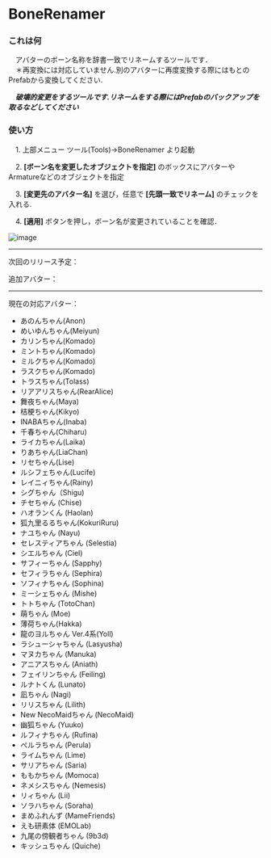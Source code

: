 # BoneRenamer

### これは何 
　アバターのボーン名称を辞書一致でリネームするツールです．  
　＊再変換には対応していません.別のアバターに再度変換する際にはもとのPrefabから変換してください.

　***破壊的変更をするツールです.リネームをする際にはPrefabのバックアップを取るなどしてください***
  

  
### 使い方
　1. 上部メニュー ツール(Tools)→BoneRenamer より起動
 
　2. **[ボーン名を変更したオブジェクトを指定]** のボックスにアバターやArmatureなどのオブジェクトを指定
 
　3. **[変更先のアバター名]** を選び，任意で **[先頭一致でリネーム]** のチェックを入れる.
 
　4. **[適用]** ボタンを押し，ボーン名が変更されていることを確認．

![image](https://user-images.githubusercontent.com/103747350/223913664-77591022-875a-4566-b965-af9375bc2b51.png)

---
次回のリリース予定：  

追加アバター：  

---
現在の対応アバター：   
- あのんちゃん(Anon)
- めいゆんちゃん(Meiyun)
- カリンちゃん(Komado)
- ミントちゃん(Komado)
- ミルクちゃん(Komado)
- ラスクちゃん(Komado)
- トラスちゃん(Tolass)
- リアアリスちゃん(RearAlice)
- 舞夜ちゃん(Maya)
- 桔梗ちゃん(Kikyo)
- INABAちゃん(Inaba)
- 千春ちゃん(Chiharu)
- ライカちゃん(Laika)
- りあちゃん(LiaChan)
- リセちゃん(Lise)
- ルシフェちゃん(Lucife)
- レイニィちゃん(Rainy)
- シグちゃん（Shigu)
- チセちゃん (Chise)
- ハオランくん (Haolan)
- 狐九里るるちゃん(KokuriRuru)
- ナユちゃん (Nayu)
- セレスティアちゃん (Selestia)
- シエルちゃん (Ciel)
- サフィーちゃん (Sapphy)
- セフィラちゃん (Sephira)
- ソフィナちゃん (Sophina)
- ミーシェちゃん (Mishe)
- トトちゃん (TotoChan)
- 萌ちゃん (Moe)
- 薄荷ちゃん(Hakka)
- 龍のヨルちゃん Ver.4系(Yoll)
- ラシューシャちゃん (Lasyusha)
- マヌカちゃん (Manuka)
- アニアスちゃん (Aniath)
- フェイリンちゃん (Feiling)
- ルナトくん (Lunato)
- 凪ちゃん (Nagi)
- リリスちゃん (Lilith)
- New NecoMaidちゃん (NecoMaid)
- 幽狐ちゃん (Yuuko)
- ルフィナちゃん (Rufina)
- ぺルラちゃん (Perula)
- ライムちゃん (Lime)
- サリアちゃん (Saria)
- ももかちゃん (Momoca)
- ネメシスちゃん (Nemesis)
- リィちゃん (Lii)
- ソラハちゃん (Soraha)
- まめふれんず (MameFriends)
- えも研素体 (EMOLab)
- 九尾の傍観者ちゃん (9b3d)
- キッシュちゃん (Quiche)

